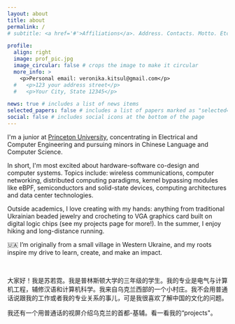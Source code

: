 ```yaml
---
layout: about
title: about
permalink: /
# subtitle: <a href='#'>Affiliations</a>. Address. Contacts. Motto. Etc.

profile:
  align: right
  image: prof_pic.jpg
  image_circular: false # crops the image to make it circular
  more_info: >
    <p>Personal email: veronika.kitsul@gmail.com</p>
  #   <p>123 your address street</p>
  #   <p>Your City, State 12345</p>

news: true # includes a list of news items
selected_papers: false # includes a list of papers marked as "selected={true}"
social: false # includes social icons at the bottom of the page
---
```


I'm a junior at <a href="https://www.princeton.edu/" class="underline">Princeton University</a>, concentrating in Electrical and Computer Engineering and pursuing minors in Chinese Language and Computer Science. 

In short, I'm most excited about hardware-software co-design and computer systems. Topics include: wireless communications, computer networking, distributed computing paradigms, kernel bypassing modules like eBPF, semiconductors and solid-state devices, computing architectures and data center technologies.

Outside academics, I love creating with my hands: anything from traditional Ukrainian beaded jewelry and crocheting to VGA graphics card built on digital logic chips (see my projects page for more!). In the summer, I enjoy hiking and long-distance running. 

🇺🇦 I’m originally from a small village in Western Ukraine, and my roots inspire my drive to learn, create, and make an impact.

<br>

大家好！我是苏若霓。我是普林斯顿大学的三年级的学生。我的专业是电气与计算机工程，辅修汉语和计算机科学。我来自乌克兰西部的一个小村庄。我不会用普通话说跟我的工作或者我的专业关系的事儿，可是我很喜欢了解中国的文化的问题。

我还有一个用普通话的视屏介绍乌克兰的首都-基辅。看一看我的“projects"。

<!-- Link to your favorite [subreddit](http://reddit.com).  -->
<!--  name your picture `prof_pic.jpg` and put it in the `img/` folder. -->

<!-- Put your address / P.O. box / other info right below your picture. You can also disable any of these elements by editing `profile` property of the YAML header of your `_pages/about.md`. Edit `_bibliography/papers.bib` and Jekyll will render your [publications page](/al-folio/publications/) automatically.

Link to your social media connections, too. This theme is set up to use [Font Awesome icons](https://fontawesome.com/) and [Academicons](https://jpswalsh.github.io/academicons/), like the ones below. Add your Facebook, Twitter, LinkedIn, Google Scholar, or just disable all of them. -->
